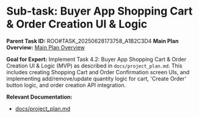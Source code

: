 # Sub-task: Buyer App Shopping Cart & Order Creation UI & Logic

**Parent Task ID:** ROO#TASK_20250628173758_A1B2C3D4
**Main Plan Overview:** [Main Plan Overview](../../plans/ROO#TASK_20250628173758_A1B2C3D4_plan_overview.md)

**Goal for Expert:** Implement Task 4.2: Buyer App Shopping Cart & Order Creation UI & Logic (MVP) as described in `docs/project_plan.md`. This includes creating Shopping Cart and Order Confirmation screen UIs, and implementing add/remove/update quantity logic for cart, 'Create Order' button logic, and order creation API integration.

**Relevant Documentation:**

- [docs/project_plan.md](docs/project_plan.md)
